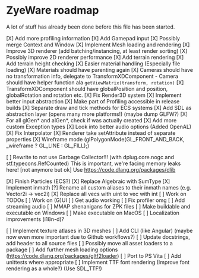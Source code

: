 # ZyeWare roadmap
A lot of stuff has already been done before this file has been started.

[X] Add more profiling information
[X] Add Gamepad input
[X] Possibly merge Context and Window
[X] Implement Mesh loading and rendering
[X] Improve 3D renderer (add batching/instancing, at least render sorting)
[X] Possibly improve 2D renderer performance
[X] Add terrain rendering
[X] Add terrain height checking
[X] Easier material handling (Especially file loading)
[X] Materials should have parenting again
[X] Cameras should have no transformation info, delegate to TransformXDComponent
    - Camera should have helper function ala `getViewMatrix(transform, rotation)`
[X] TransformXDComponent should have globalPosition and position, globalRotation and rotation etc.
[X] Fix Render3D system
[X] Implement better input abstraction
[X] Make part of Profiling accessible in release builds
[X] Separate draw and tick methods for ECS systems
[X] Add SDL as abstraction layer (opens many more platforms!) (maybe dump GLFW?)
[X] For all glGen* and alGen*, check if was actually created
[X] Add more custom Exception types
[X] Look into better audio options (Added OpenAL)
[X] Fix Interpolator
[X] Renderer take setAttribute instead of separate properties
[X] Wireframe mode (glPolygonMode(GL_FRONT_AND_BACK, _wireframe ? GL_LINE : GL_FILL);)


[ ] Rewrite to not use Garbage Collector!!! (with dplug.core.nogc and stf.typecons.RefCounted)
    This is important, we're facing memory leaks here!
    [not anymore but ok]
    Use https://code.dlang.org/packages/dlib

[X] Finish Particles (ECS?)
[X] Replace Algebraic with SumType
[X] Implement inmath
[?] Rename all custom aliases to their inmath names (e.g. Vector2i -> vec2i)
[X] Replace all vecs with uint to vec with int
[ ] Work on TODOs
[ ] Work on (G)UI
[ ] Get audio working
[ ] Fix profiler omg
[ ] Add streaming audio
[ ] MMAP shenanigans for ZPK files
[ ] Make buildable and executable on Windows
[ ] Make executable on MacOS
[ ] Localization improvements (i18n-d)?

[ ] Implement texture atlases in 3D meshes
[ ] Add CLI (like Angular) (maybe now even more important due to Github workflows?)
[ ] Update docstrings, add header to all source files
[ ] Possibly move all asset loaders to a package
[ ] Add further mesh loading options (https://code.dlang.org/packages/gltf2loader)
[ ] Port to PS Vita
[ ] Add unittests where appropriate
[ ] Implement TTF font rendering (Improve font rendering as a whole?) (Use SDL_TTF!)
